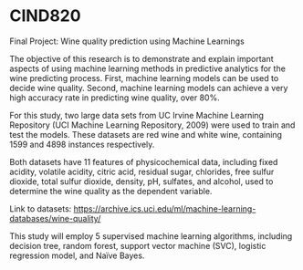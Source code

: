 # CIND820
Final Project: Wine quality prediction using Machine Learnings

  The objective of this research is to demonstrate and explain important aspects of using machine learning methods in predictive analytics for the wine predicting process. First, machine learning models can be used to decide wine quality. Second, machine learning models can achieve a very high accuracy rate in predicting wine quality, over 80%. 

  For this study, two large data sets from UC Irvine Machine Learning Repository (UCI Machine Learning Repository, 2009) were used to train and test the models. These datasets are red wine and white wine, containing 1599 and 4898 instances respectively. 
  
  Both datasets have 11 features of physicochemical data, including fixed acidity, volatile acidity, citric acid, residual sugar, chlorides, free sulfur dioxide, total sulfur dioxide, density, pH, sulfates, and alcohol, used to determine the wine quality as the dependent variable.

Link to datasets:
https://archive.ics.uci.edu/ml/machine-learning-databases/wine-quality/

  This study will employ 5 supervised machine learning algorithms, including decision tree, random forest, support vector machine (SVC), logistic regression model, and Naïve Bayes. 
